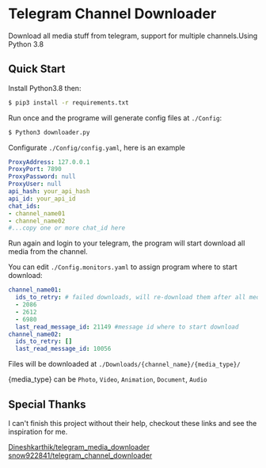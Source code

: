 # Telegram Channel Downloader
Download all media stuff from telegram, support for multiple channels.Using Python 3.8

## Quick Start

Install Python3.8 then:
``` sh
$ pip3 install -r requirements.txt
```
Run once and the programe will generate config files at ` ./Config `:
``` sh
$ Python3 downloader.py
```

Configurate `./Config/config.yaml`, here is an example
``` yaml
ProxyAddress: 127.0.0.1
ProxyPort: 7890
ProxyPassword: null
ProxyUser: null
api_hash: your_api_hash
api_id: your_api_id
chat_ids:
- channel_name01
- channel_name02
#...copy one or more chat_id here
```

Run again and login to your telegram, the program will start download all media from the channel.

You can edit `./Config.monitors.yaml` to assign program where to start download:
``` yaml
channel_name01:
  ids_to_retry: # failed downloads, will re-download them after all media downloads complete, don't edit
  - 2086
  - 2612
  - 6980
  last_read_message_id: 21149 #message id where to start download
channel_name02:
  ids_to_retry: []
  last_read_message_id: 10056 
```

Files will be downloaded at `./Downloads/{channel_name}/{media_type}/`

{media_type} can be `Photo`, `Video`, `Animation`, `Document`, `Audio`

## Special Thanks
I can't finish this project without their help, checkout these links and see the inspiration for me.

[Dineshkarthik/telegram_media_downloader](https://github.com/Dineshkarthik/telegram_media_downloader)
[snow922841/telegram_channel_downloader](https://github.com/snow922841/telegram_channel_downloader)